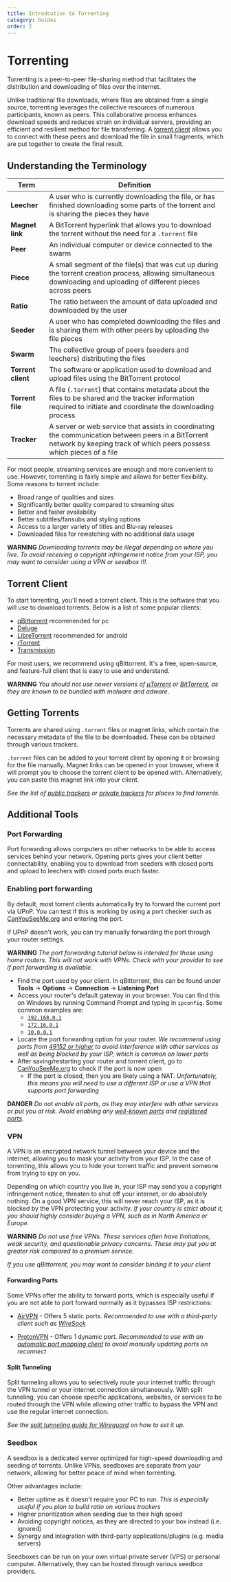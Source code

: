 ```yaml
---
title: Introdcution to Torrenting
category: Guides
order: 2
---
```



# Torrenting

Torrenting is a peer-to-peer file-sharing method that facilitates the distribution and downloading of files over the internet.

Unlike traditional file downloads, where files are obtained from a single source, torrenting leverages the collective resources of numerous participants, known as peers. This collaborative process enhances download speeds and reduces strain on individual servers, providing an efficient and resilient method for file transferring. A [torrent client](#torrent-client) allows you to connect with these peers and download the file in small fragments, which are put together to create the final result.

## Understanding the Terminology

Term               | Definition
-------------------|------------------------------------------------------------------------------------------------------------------------------------------------------------------------------
**Leecher**        | A user who is currently downloading the file, or has finished downloading some parts of the torrent and is sharing the pieces they have
**Magnet link**    | A BitTorrent hyperlink that allows you to download the torrent without the need for a `.torrent` file
**Peer**           | An individual computer or device connected to the swarm
**Piece**          | A small segment of the file(s) that was cut up during the torrent creation process, allowing simultaneous downloading and uploading of different pieces across peers
**Ratio**          | The ratio between the amount of data uploaded and downloaded by the user
**Seeder**         | A user who has completed downloading the files and is sharing them with other peers by uploading the file pieces
**Swarm**          | The collective group of peers (seeders and leechers) distributing the files
**Torrent client** | The software or application used to download and upload files using the BitTorrent protocol
**Torrent file**   | A file (`.torrent`) that contains metadata about the files to be shared and the tracker information required to initiate and coordinate the downloading process
**Tracker**        | A server or web service that assists in coordinating the communication between peers in a BitTorrent network by keeping track of which peers possess which pieces of a file



For most people, streaming services are enough and more convenient to use. However, torrenting is fairly simple and allows for better flexibility. Some reasons to torrent include:

- Broad range of qualities and sizes
- Significantly better quality compared to streaming sites
- Better and faster availability
- Better subtitles/fansubs and styling options
- Access to a larger variety of titles and Blu-ray releases
- Downloaded files for rewatching with no additional data usage

**WARNING** *Downloading torrents may be illegal depending on where you live. To avoid receiving a copyright infringement notice from your ISP, you may want to consider using a VPN or seedbox !!!.*

## Torrent Client

To start torrenting, you'll need a torrent client. This is the software that you will use to download torrents. Below is a list of some popular clients:

- [qBittorrent](https://www.qbittorrent.org) recommended for pc
- [Deluge](https://deluge-torrent.org/)
- [LibreTorrent](https://github.com/proninyaroslav/libretorrent) recommended for android
- [rTorrent](https://github.com/rakshasa/rtorrent) 
- [Transmission](https://transmissionbt.com/)

For most users, we recommend using qBittorrent. It's a free, open-source, and feature-full client that is easy to use and understand.

**WARNING** *You should not use newer versions of [μTorrent](https://wikipedia.org/wiki/%CE%9CTorrent) or [BitTorrent](https://wikipedia.org/wiki/BitTorrent_(software)), as they are known to be bundled with malware and adware.*


## Getting Torrents

Torrents are shared using `.torrent` files or magnet links, which contain the necessary metadata of the file to be downloaded. These can be obtained through various trackers.

`.torrent` files can be added to your torrent client by opening it or browsing for the file manually. Magnet links can be opened in your browser, where it will prompt you to choose the torrent client to be opened with. Alternatively, you can paste this magnet link into your client.


*See the list of [public trackers](https://rentry.co/megathread-all-purpose#torrents) or [private trackers](https://hdvinnie.github.io/Private-Trackers-Spreadsheet/) for places to find torrents.*

## Additional Tools

### Port Forwarding

Port forwarding allows computers on other networks to be able to access services behind your network. Opening ports gives your client better connectability, enabling you to download from seeders with closed ports and upload to leechers with closed ports much faster.

### Enabling port forwarding

By default, most torrent clients automatically try to forward the current port via UPnP. You can test if this is working by using a port checker such as [CanYouSeeMe.org](https://canyouseeme.org) and entering the port.

If UPnP doesn't work, you can try manually forwarding the port through your router settings.

**WARNING**
*The port forwarding tutorial below is intended for those using home routers. This will not work with VPNs. Check with your provider to see if port forwarding is available.*

- Find the port used by your client. In qBittorrent, this can be found under **Tools** -> **Options** -> **Connection** -> **Listening Port**
- Access your router's default gateway in your browser. You can find this on Windows by running Command Prompt and typing in `ipconfig`. Some common examples are:
  - [`192.168.0.1`](http://192.168.0.1)
  - [`172.16.0.1`](http://172.16.0.1)
  - [`10.0.0.1`](http://10.0.0.1)
- Locate the port forwarding option for your router. *We recommend using ports from [49152 or higher](https://wikipedia.org/wiki/Ephemeral_port) to avoid interference with other services as well as being blocked by your ISP, which is common on lower ports*
- After saving/restarting your router and torrent client, go to [CanYouSeeMe.org](https://canyouseeme.org) to check if the port is now open
  - If the port is closed, then you are likely using a NAT. *Unfortunately, this means you will need to use a different ISP or use a VPN that supports port forwarding*

**DANGER** *Do not enable all ports, as they may interfere with other services or put you at risk. Avoid enabling any [well-known ports](https://wikipedia.org/wiki/List_of_TCP_and_UDP_port_numbers#Well-known_ports) and [registered ports](https://wikipedia.org/wiki/List_of_TCP_and_UDP_port_numbers#Registered_ports).*


### VPN

A VPN is an encrypted network tunnel between your device and the internet, allowing you to mask your activity from your ISP. In the case of torrenting, this allows you to hide your torrent traffic and prevent someone from trying to spy on you.

Depending on which country you live in, your ISP may send you a copyright infringement notice, threaten to shut off your internet, or do absolutely nothing. On a good VPN service, this will never reach your ISP, as it is blocked by the VPN protecting your activity. *If your country is strict about it, you should highly consider buying a VPN, such as in North America or Europe.*

**WARNING** *Do not use free VPNs. These services often have limitations, weak security, and questionable privacy concerns. These may put you at greater risk compared to a premium service.*

*If you use qBittorrent, you may want to consider binding it to your client*


#### Forwarding Ports

Some VPNs offer the ability to forward ports, which is especially useful if you are not able to port forward normally as it bypasses ISP restrictions:

- [AirVPN](https://airvpn.org) - Offers 5 static ports. *Recommended to use with a third-party client such as [WireSock](https://github.com/wiresock/WireSockUI)*

- [ProtonVPN](https://protonvpn.com) - Offers 1 dynamic port. *Recommended to use with an [automatic port mapping client](https://github.com/ravesheep/ProtonVPN-windows) to avoid manually updating ports on reconnect*

#### Split Tunneling

Split tunneling allows you to selectively route your internet traffic through the VPN tunnel or your internet connection simultaneously. With split tunneling, you can choose specific applications, websites, or services to be routed through the VPN while allowing other traffic to bypass the VPN and use the regular internet connection.

*See the [split tunneling guide for Wireguard](https://help.rapidseedbox.com/en/articles/6810079-split-tunneling-with-wireguard-on-android) on how to set it up.*

### Seedbox

A seedbox is a dedicated server optimized for high-speed downloading and seeding of torrents. Unlike VPNs, seedboxes are separate from your network, allowing for better peace of mind when torrenting.

Other advantages include:

- Better uptime as it doesn't require your PC to run. *This is especially useful if you plan to build ratio on various trackers*
- Higher prioritization when seeding due to their high speed
- Avoiding copyright notices, as they are directed to your box instead (i.e. ignored)
- Synergy and integration with third-party applications/plugins (e.g. media servers)

Seedboxes can be run on your own virtual private server (VPS) or personal computer. Alternatively, they can be hosted through various seedbox providers.
